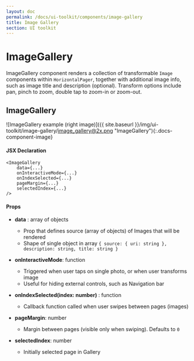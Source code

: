 ```yaml
---
layout: doc
permalink: /docs/ui-toolkit/components/image-gallery
title: Image Gallery
section: UI toolkit
---
```


# ImageGallery

ImageGallery component renders a collection of transformable `Image` components within `HorizontalPager`, together with additional image info, such as image title and description (optional).
Transform options include pan, pinch to zoom, double tap to zoom-in or zoom-out. 

## ImageGallery
![ImageGallery example (right image)]({{ site.baseurl }}/img/ui-toolkit/image-gallery/image_gallery@2x.png "ImageGallery"){:.docs-component-image}

#### JSX Declaration
```JSX
<ImageGallery
    data={...}
    onInteractiveMode={...}
    onIndexSelected={...}
    pageMargin={...}
    selectedIndex={...}
/>
```

#### Props

* **data** : array of objects 
  - Prop that defines source (array of objects) of Images that will be rendered 
  - Shape of single object in array ``` { source: { uri: string }, description: string, title: string } ```

* **onInteractiveMode**: function
  - Triggered when user taps on single photo, or when user transforms image
  - Useful for hiding external controls, such as Navigation bar

* **onIndexSelected(index: number)** : function  
  - Callback function called when user swipes between pages (images)

* **pageMargin**: number
  - Margin between pages (visible only when swiping). Defaults to `0`
 
* **selectedIndex**: number
  - Initially selected page in Gallery

